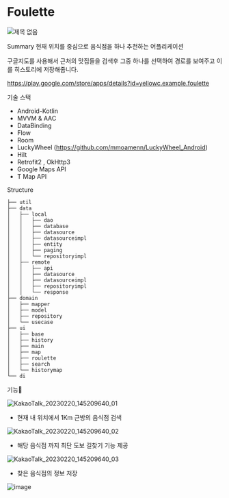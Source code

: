 # Foulette
![제목 없음](https://user-images.githubusercontent.com/55780312/221407008-74ae4fd9-79e6-47bf-9882-420752265aed.png)


Summary
현재 위치를 중심으로 음식점을 하나 추천하는 어플리케이션

구글지도를 사용해서 근처의 맛집들을 검색후 그중 하나를 선택하여
경로를 보여주고 이를 히스토리에 저장해줍니다.

https://play.google.com/store/apps/details?id=yellowc.example.foulette

기술 스택
- Android-Kotlin
- MVVM & AAC
- DataBinding
- Flow
- Room
- LuckyWheel (https://github.com/mmoamenn/LuckyWheel_Android)
- Hilt
- Retrofit2 , OkHttp3
- Google Maps API
- T Map API


Structure
```
├── util
├── data
│   ├── local
│   │   ├── dao
│   │   ├── database
│   │   ├── datasource
│   │   ├── datasourceimpl
│   │   ├── entity
│   │   ├── paging
│   │   └── repositoryimpl
│   ├── remote
│   │   ├── api
│   │   ├── datasource
│   │   ├── datasourceimpl
│   │   ├── repositoryimpl
│   │   └── response
├── domain
│   ├── mapper
│   ├── model
│   ├── repository
│   └── usecase
├── ui
│   ├── base
│   ├── history
│   ├── main
│   ├── map
│   ├── roulette
│   ├── search
│   └── historymap
└── di
```

기능🔧

![KakaoTalk_20230220_145209640_01](https://user-images.githubusercontent.com/55780312/221406366-1c0b98f1-3b95-4f94-b88b-6e122076f7d8.jpg)

- 현재 내 위치에서 1Km 근방의 음식점 검색

![KakaoTalk_20230220_145209640_02](https://user-images.githubusercontent.com/55780312/221406373-4edddb84-e6c6-4c2b-b914-b79aeff3cff1.jpg)

- 해당 음식점 까지 최단 도보 길찾기 기능 제공

![KakaoTalk_20230220_145209640_03](https://user-images.githubusercontent.com/55780312/221406382-c7b50aed-bc9f-4918-a643-fbbc3d91e0a1.jpg)

- 찾은 음식점의 정보 저장



![image](https://user-images.githubusercontent.com/55780312/211495515-205502c2-4f94-4263-80fd-228afe89666c.png)

